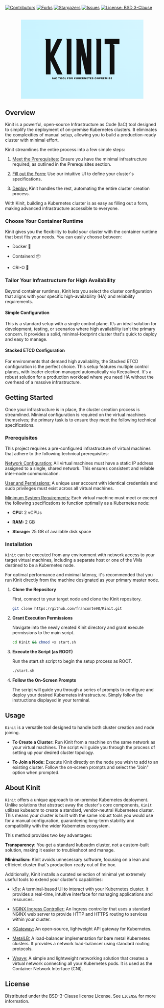 <a id="readme-top"></a>

[![Contributors][contributors-shield]][contributors-url]
[![Forks][forks-shield]][forks-url]
[![Stargazers][stars-shield]][stars-url]
[![Issues][issues-shield]][issues-url]
[![License: BSD 3-Clause][license-shield]][license-url]

<br />
<div align="center">
  <a href="https://github.com/othneildrew/Best-README-Template">
    <img src="Resources/Logo-Kinit.png" alt="Logo" width="400">
  </a>
</div>

## Overview

Kinit is a powerful, open-source Infrastructure as Code (IaC) tool designed to simplify the deployment of on-premise Kubernetes clusters. It eliminates the complexities of manual setup, allowing you to build a production-ready cluster with minimal effort.

Kinit streamlines the entire process into a few simple steps:

1. <ins>Meet the Prerequisites:</ins> Ensure you have the minimal infrastructure required, as outlined in the Prerequisites section.

2. <ins>Fill out the Form:</ins> Use our intuitive UI to define your cluster's specifications.

3. <ins>Deploy:</ins> Kinit handles the rest, automating the entire cluster creation process.

With Kinit, building a Kubernetes cluster is as easy as filling out a form, making advanced infrastructure accessible to everyone.

### Choose Your Container Runtime

Kinit gives you the flexibility to build your cluster with the container runtime that best fits your needs. You can easily choose between:

- Docker 🐳

- Containerd 📦

- CRI-O 🐧

### Tailor Your Infrastructure for High Availability

Beyond container runtimes, Kinit lets you select the cluster configuration that aligns with your specific high-availability (HA) and reliability requirements.

#### Simple Configuration

This is a standard setup with a single control plane. It’s an ideal solution for development, testing, or scenarios where high availability isn't the primary concern. It provides a solid, minimal-footprint cluster that's quick to deploy and easy to manage.

#### Stacked ETCD Configuration

For environments that demand high availability, the Stacked ETCD configuration is the perfect choice. This setup features multiple control planes, with leader election managed automatically via Keepalived. It's a robust solution for a production workload where you need HA without the overhead of a massive infrastructure.

## Getting Started

Once your infrastructure is in place, the cluster creation process is streamlined. Minimal configuration is required on the virtual machines themselves; the primary task is to ensure they meet the following technical specifications.

### Prerequisites

This project requires a pre-configured infrastructure of virtual machines that adhere to the following technical prerequisites:

<ins>Network Configuration:</ins> All virtual machines must have a static IP address assigned to a single, shared network. This ensures consistent and reliable inter-node communication.

<ins>User and Permissions:</ins> A unique user account with identical credentials and sudo privileges must exist across all virtual machines.

<ins>Minimum System Requirements:</ins> Each virtual machine must meet or exceed the following specifications to function optimally as a Kubernetes node:

- <b>CPU:</b> 2 vCPUs

- <b>RAM:</b> 2 GB

- <b>Storage:</b> 25 GB of available disk space

### Installation

`Kinit` can be executed from any environment with network access to your target virtual machines, including a separate host or one of the VMs destined to be a Kubernetes node.

For optimal performance and minimal latency, it's recommended that you run Kinit directly from the machine designated as your primary master node.

1. <b>Clone the Repository</b>

   First, connect to your target node and clone the Kinit repository.
   ```sh
   git clone https://github.com/franconte98/Kinit.git
   ```
2. <b>Grant Execution Permissions</b>

   Navigate into the newly created Kinit directory and grant execute permissions to the main script.
   ```sh
   cd Kinit && chmod +x start.sh
   ```
3. <b>Execute the Script (as ROOT)</b>

   Run the start.sh script to begin the setup process as ROOT.
   ```sh
   ./start.sh
   ```
4. <b>Follow the On-Screen Prompts</b>

   The script will guide you through a series of prompts to configure and deploy your desired Kubernetes infrastructure. Simply follow the instructions displayed in your terminal.

## Usage

`Kinit` is a versatile tool designed to handle both cluster creation and node joining.

- <b>To Create a Cluster:</b> Run Kinit from a machine on the same network as your virtual machines. The script will guide you through the process of setting up your desired cluster topology.

- <b>To Join a Node:</b> Execute Kinit directly on the node you wish to add to an existing cluster. Follow the on-screen prompts and select the "Join" option when prompted.

## About Kinit

`Kinit` offers a unique approach to on-premise Kubernetes deployment. Unlike solutions that abstract away the cluster's core components, `Kinit` utilizes kubeadm to create a standard, vendor-neutral Kubernetes cluster. This means your cluster is built with the same robust tools you would use for a manual configuration, guaranteeing long-term stability and compatibility with the wider Kubernetes ecosystem.

This method provides two key advantages:

<b>Transparency:</b> You get a standard kubeadm cluster, not a custom-built solution, making it easier to troubleshoot and manage.

<b>Minimalism:</b> Kinit avoids unnecessary software, focusing on a lean and efficient cluster that's production-ready out of the box.

Additionally, Kinit installs a curated selection of minimal yet extremely useful tools to extend your cluster's capabilities:

- <ins>k9s:</ins> A terminal-based UI to interact with your Kubernetes cluster. It provides a real-time, intuitive interface for managing applications and resources.

- <ins>NGINX Ingress Controller:</ins> An Ingress controller that uses a standard NGINX web server to provide HTTP and HTTPS routing to services within your cluster.

- <ins>KGateway:</ins> An open-source, lightweight API gateway for Kubernetes.

- <ins>MetalLB:</ins> A load-balancer implementation for bare metal Kubernetes clusters. It provides a network load-balancer using standard routing protocols.

- <ins>Weave:</ins> A simple and lightweight networking solution that creates a virtual network connecting all your Kubernetes pods. It is used as the Container Network Interface (CNI).

## License

Distributed under the BSD-3-Clause license License. See `LICENSE` for more information.

[contributors-shield]: https://img.shields.io/github/contributors/franconte98/Kinit.svg?style=for-the-badge
[contributors-url]: https://github.com/franconte98/Kinit/graphs/contributors
[forks-shield]: https://img.shields.io/github/forks/franconte98/Kinit.svg?style=for-the-badge
[forks-url]: https://github.com/franconte98/Kinit/forks
[stars-shield]: https://img.shields.io/github/stars/franconte98/Kinit.svg?style=for-the-badge
[stars-url]: https://github.com/franconte98/Kinit/stargazers
[issues-shield]: https://img.shields.io/github/issues/franconte98/Kinit.svg?style=for-the-badge
[issues-url]: https://github.com/franconte98/Kinit/issues
[license-shield]: https://img.shields.io/badge/License-BSD%203--Clause-blue.svg?style=for-the-badge
[license-url]: https://github.com/franconte98/Kinit/blob/main/LICENSE
[product-screenshot]: images/screenshot.png